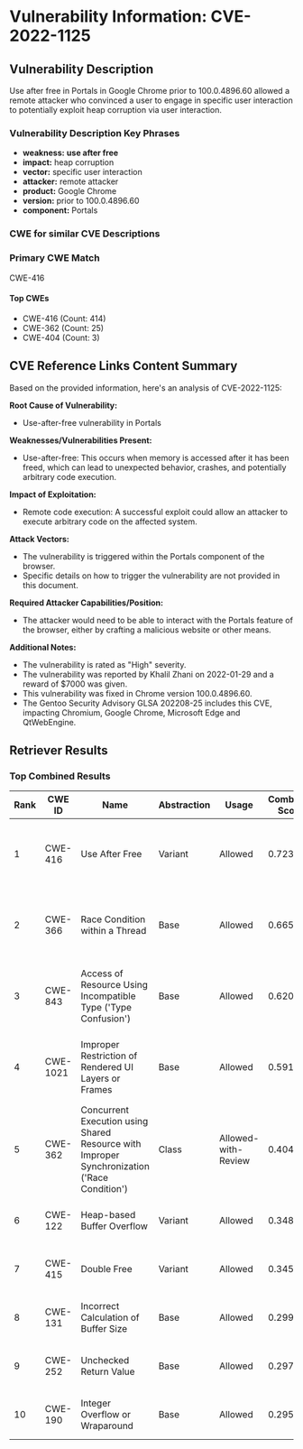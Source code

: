 # Vulnerability Information: CVE-2022-1125

## Vulnerability Description
Use after free in Portals in Google Chrome prior to 100.0.4896.60 allowed a remote attacker who convinced a user to engage in specific user interaction to potentially exploit heap corruption via user interaction.

### Vulnerability Description Key Phrases
- **weakness:** **use after free**
- **impact:** heap corruption
- **vector:** specific user interaction
- **attacker:** remote attacker
- **product:** Google Chrome
- **version:** prior to 100.0.4896.60
- **component:** Portals

### CWE for similar CVE Descriptions
### Primary CWE Match
CWE-416

#### Top CWEs
- CWE-416 (Count: 414)
- CWE-362 (Count: 25)
- CWE-404 (Count: 3)

## CVE Reference Links Content Summary
Based on the provided information, here's an analysis of CVE-2022-1125:

**Root Cause of Vulnerability:**
- Use-after-free vulnerability in Portals

**Weaknesses/Vulnerabilities Present:**
- Use-after-free: This occurs when memory is accessed after it has been freed, which can lead to unexpected behavior, crashes, and potentially arbitrary code execution.

**Impact of Exploitation:**
- Remote code execution: A successful exploit could allow an attacker to execute arbitrary code on the affected system.

**Attack Vectors:**
- The vulnerability is triggered within the Portals component of the browser. 
- Specific details on how to trigger the vulnerability are not provided in this document.

**Required Attacker Capabilities/Position:**
- The attacker would need to be able to interact with the Portals feature of the browser, either by crafting a malicious website or other means.

**Additional Notes:**
- The vulnerability is rated as "High" severity.
- The vulnerability was reported by Khalil Zhani on 2022-01-29 and a reward of $7000 was given.
- This vulnerability was fixed in Chrome version 100.0.4896.60.
- The Gentoo Security Advisory GLSA 202208-25 includes this CVE, impacting Chromium, Google Chrome, Microsoft Edge and QtWebEngine.

## Retriever Results

### Top Combined Results

| Rank | CWE ID | Name | Abstraction | Usage | Combined Score | Retrievers | Individual Scores |
|------|--------|------|-------------|-------|---------------|------------|-------------------|
| 1 | CWE-416 | Use After Free | Variant | Allowed | 0.7236 | dense, sparse, graph | dense: 0.650, sparse: 0.307, graph: 0.792 |
| 2 | CWE-366 | Race Condition within a Thread | Base | Allowed | 0.6652 | dense, sparse, graph | dense: 0.584, sparse: 0.264, graph: 0.620 |
| 3 | CWE-843 | Access of Resource Using Incompatible Type ('Type Confusion') | Base | Allowed | 0.6206 | dense, sparse, graph | dense: 0.521, sparse: 0.199, graph: 0.688 |
| 4 | CWE-1021 | Improper Restriction of Rendered UI Layers or Frames | Base | Allowed | 0.5912 | dense, sparse, graph | dense: 0.563, sparse: 0.153, graph: 0.621 |
| 5 | CWE-362 | Concurrent Execution using Shared Resource with Improper Synchronization ('Race Condition') | Class | Allowed-with-Review | 0.4043 | dense, sparse, graph | dense: 0.514, sparse: 0.184, graph: 0.911 |
| 6 | CWE-122 | Heap-based Buffer Overflow | Variant | Allowed | 0.3489 | dense, sparse | dense: 0.531, sparse: 0.196 |
| 7 | CWE-415 | Double Free | Variant | Allowed | 0.3453 | dense, sparse | dense: 0.542, sparse: 0.180 |
| 8 | CWE-131 | Incorrect Calculation of Buffer Size | Base | Allowed | 0.2994 | sparse, graph | sparse: 0.147, graph: 0.602 |
| 9 | CWE-252 | Unchecked Return Value | Base | Allowed | 0.2976 | sparse, graph | sparse: 0.144, graph: 0.602 |
| 10 | CWE-190 | Integer Overflow or Wraparound | Base | Allowed | 0.2959 | sparse, graph | sparse: 0.141, graph: 0.602 |

